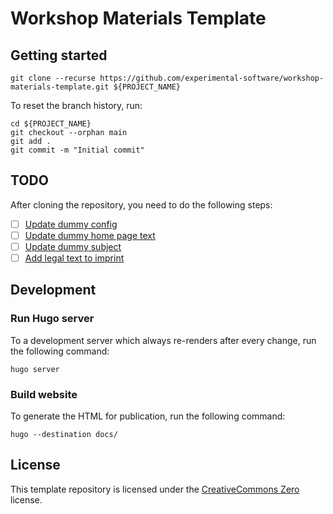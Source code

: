 # Workshop Materials Template

## Getting started

```
git clone --recurse https://github.com/experimental-software/workshop-materials-template.git ${PROJECT_NAME}
```

To reset the branch history, run:

```
cd ${PROJECT_NAME}
git checkout --orphan main
git add .
git commit -m "Initial commit"
```

## TODO

After cloning the repository, you need to do the following steps:

- [ ] [Update dummy config](config.toml)
- [ ] [Update dummy home page text](content/_index.md)
- [ ] [Update dummy subject](content/subject-one)
- [ ] [Add legal text to imprint](content/imprint.html)

## Development

### Run Hugo server

To a development server which always re-renders after every change, run the following command:

```
hugo server
```

### Build website

To generate the HTML for publication, run the following command:

```
hugo --destination docs/
```

## License

This template repository is licensed under the [CreativeCommons Zero](https://creativecommons.org/share-your-work/public-domain/cc0/) license.

